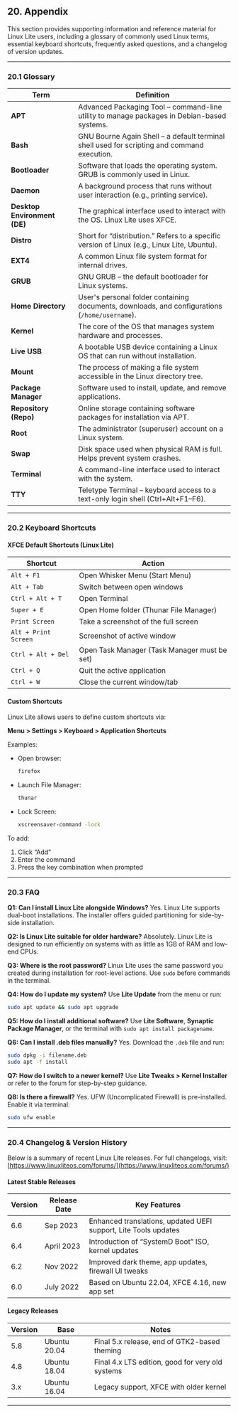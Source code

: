 ## 20. Appendix

This section provides supporting information and reference material for Linux Lite users, including a glossary of commonly used Linux terms, essential keyboard shortcuts, frequently asked questions, and a changelog of version updates.

---

### 20.1 Glossary

| Term                         | Definition                                                                                     |
| ---------------------------- | ---------------------------------------------------------------------------------------------- |
| **APT**                      | Advanced Packaging Tool – command-line utility to manage packages in Debian-based systems.     |
| **Bash**                     | GNU Bourne Again Shell – a default terminal shell used for scripting and command execution.    |
| **Bootloader**               | Software that loads the operating system. GRUB is commonly used in Linux.                      |
| **Daemon**                   | A background process that runs without user interaction (e.g., printing service).              |
| **Desktop Environment (DE)** | The graphical interface used to interact with the OS. Linux Lite uses XFCE.                    |
| **Distro**                   | Short for “distribution.” Refers to a specific version of Linux (e.g., Linux Lite, Ubuntu).    |
| **EXT4**                     | A common Linux file system format for internal drives.                                         |
| **GRUB**                     | GNU GRUB – the default bootloader for Linux systems.                                           |
| **Home Directory**           | User's personal folder containing documents, downloads, and configurations (`/home/username`). |
| **Kernel**                   | The core of the OS that manages system hardware and processes.                                 |
| **Live USB**                 | A bootable USB device containing a Linux OS that can run without installation.                 |
| **Mount**                    | The process of making a file system accessible in the Linux directory tree.                    |
| **Package Manager**          | Software used to install, update, and remove applications.                                     |
| **Repository (Repo)**        | Online storage containing software packages for installation via APT.                          |
| **Root**                     | The administrator (superuser) account on a Linux system.                                       |
| **Swap**                     | Disk space used when physical RAM is full. Helps prevent system crashes.                       |
| **Terminal**                 | A command-line interface used to interact with the system.                                     |
| **TTY**                      | Teletype Terminal – keyboard access to a text-only login shell (Ctrl+Alt+F1–F6).               |

---

### 20.2 Keyboard Shortcuts

#### XFCE Default Shortcuts (Linux Lite)

| Shortcut             | Action                                       |
| -------------------- | -------------------------------------------- |
| `Alt + F1`           | Open Whisker Menu (Start Menu)               |
| `Alt + Tab`          | Switch between open windows                  |
| `Ctrl + Alt + T`     | Open Terminal                                |
| `Super + E`          | Open Home folder (Thunar File Manager)       |
| `Print Screen`       | Take a screenshot of the full screen         |
| `Alt + Print Screen` | Screenshot of active window                  |
| `Ctrl + Alt + Del`   | Open Task Manager (Task Manager must be set) |
| `Ctrl + Q`           | Quit the active application                  |
| `Ctrl + W`           | Close the current window/tab                 |

#### Custom Shortcuts

Linux Lite allows users to define custom shortcuts via:

**Menu > Settings > Keyboard > Application Shortcuts**

Examples:

* Open browser:

  ```bash
  firefox
  ```
* Launch File Manager:

  ```bash
  thunar
  ```
* Lock Screen:

  ```bash
  xscreensaver-command -lock
  ```

To add:

1. Click “Add”
2. Enter the command
3. Press the key combination when prompted

---

### 20.3 FAQ

**Q1: Can I install Linux Lite alongside Windows?**
Yes. Linux Lite supports dual-boot installations. The installer offers guided partitioning for side-by-side installation.

**Q2: Is Linux Lite suitable for older hardware?**
Absolutely. Linux Lite is designed to run efficiently on systems with as little as 1GB of RAM and low-end CPUs.

**Q3: Where is the root password?**
Linux Lite uses the same password you created during installation for root-level actions. Use `sudo` before commands in the terminal.

**Q4: How do I update my system?**
Use **Lite Update** from the menu or run:

```bash
sudo apt update && sudo apt upgrade
```

**Q5: How do I install additional software?**
Use **Lite Software**, **Synaptic Package Manager**, or the terminal with `sudo apt install packagename`.

**Q6: Can I install .deb files manually?**
Yes. Download the `.deb` file and run:

```bash
sudo dpkg -i filename.deb
sudo apt -f install
```

**Q7: How do I switch to a newer kernel?**
Use **Lite Tweaks > Kernel Installer** or refer to the forum for step-by-step guidance.

**Q8: Is there a firewall?**
Yes. UFW (Uncomplicated Firewall) is pre-installed. Enable it via terminal:

```bash
sudo ufw enable
```

---

### 20.4 Changelog & Version History

Below is a summary of recent Linux Lite releases. For full changelogs, visit: [https://www.linuxliteos.com/forums/](https://www.linuxliteos.com/forums/)

#### Latest Stable Releases

| Version | Release Date | Key Features                                                    |
| ------- | ------------ | --------------------------------------------------------------- |
| 6.6     | Sep 2023     | Enhanced translations, updated UEFI support, Lite Tools updates |
| 6.4     | April 2023   | Introduction of “SystemD Boot” ISO, kernel updates              |
| 6.2     | Nov 2022     | Improved dark theme, app updates, firewall UI tweaks            |
| 6.0     | July 2022    | Based on Ubuntu 22.04, XFCE 4.16, new app set                   |

#### Legacy Releases

| Version | Base         | Notes                                            |
| ------- | ------------ | ------------------------------------------------ |
| 5.8     | Ubuntu 20.04 | Final 5.x release, end of GTK2-based theming     |
| 4.8     | Ubuntu 18.04 | Final 4.x LTS edition, good for very old systems |
| 3.x     | Ubuntu 16.04 | Legacy support, XFCE with older kernel           |

---

